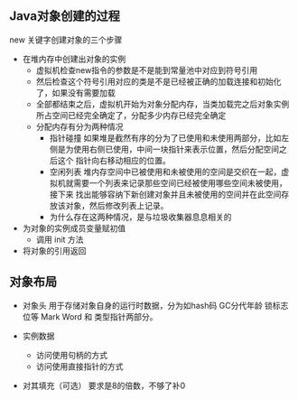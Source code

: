 ## Java对象创建的过程
new 关键字创建对象的三个步骤
   + 在堆内存中创建出对象的实例
      - 虚拟机检查new指令的参数是不是能到常量池中对应到符号引用
      - 然后检查这个符号引用对应的类是不是已经被正确的加载连接和初始化了，如果没有需要加载
      - 全部都结束之后，虚拟机开始为对象分配内存，当类加载完之后对象实例所占空间已经完全确定了，分配多少内存已经完全确定
      - 分配内存有分为两种情况
         * 指针碰撞 如果堆是截然有序的分为了已使用和未使用两部分，比如左侧是为使用右侧已使用，中间一块指针来表示位置，然后分配空间之后这个
         指针向右移动相应的位置。
         * 空闲列表 堆内存空间中已被使用和未被使用的空间是交织在一起，虚拟机就需要一个列表来记录那些空间已经被使用哪些空间未被使用，接下来
         找出能够容纳下新创建对象并且未被使用的空间并在此空间存放该对象，然后修改列表上记录。
         * 为什么存在这两种情况，是与垃圾收集器息息相关的
   + 为对象的实例成员变量赋初值
      - 调用 init 方法
   + 将对象的引用返回
   
## 对象布局

+ 对象头 用于存储对象自身的运行时数据，分为如hash码 GC分代年龄 锁标志位等 Mark Word 和 类型指针两部分。 

+ 实例数据
   - 访问使用句柄的方式
   - 访问使用直接指针的方式

+ 对其填充（可选） 要求是8的倍数，不够了补0